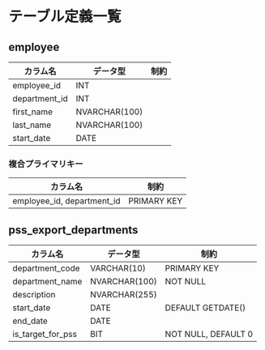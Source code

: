 # テーブル定義一覧

## employee

| カラム名              | データ型       | 制約                 |
|----------------------|-------------|----------------------|
| employee_id | INT |  |
| department_id | INT |  |
| first_name | NVARCHAR(100) |  |
| last_name | NVARCHAR(100) |  |
| start_date | DATE |  |

### 複合プライマリキー
| カラム名         | 制約       |
|-----------------|-----------|
| employee_id, department_id | PRIMARY KEY |


## pss_export_departments

| カラム名              | データ型       | 制約                 |
|----------------------|-------------|----------------------|
| department_code | VARCHAR(10) | PRIMARY KEY |
| department_name | NVARCHAR(100) | NOT NULL |
| description | NVARCHAR(255) |  |
| start_date | DATE | DEFAULT GETDATE() |
| end_date | DATE |  |
| is_target_for_pss | BIT | NOT NULL, DEFAULT 0 |


